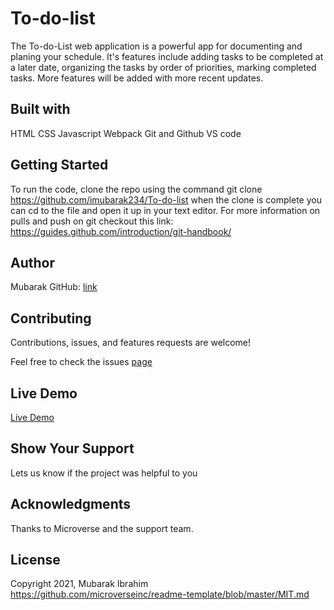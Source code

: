 # To-do-list

The To-do-List web application is a powerful app for documenting and planing your schedule. It's features include adding tasks to be completed at a later date, organizing the tasks by order of priorities, marking completed tasks. More features will be added with more recent updates.

## Built with
HTML
CSS
Javascript
Webpack
Git and Github
VS code

## Getting Started
To run the code, clone the repo using the command git clone https://github.com/imubarak234/To-do-list when the clone is complete you can cd to the file and open it up in your text editor. For more information on pulls and push on git checkout this link: https://guides.github.com/introduction/git-handbook/

## Author 

Mubarak GitHub: [link](https://github.com/imubarak234)

## Contributing

Contributions, issues, and features requests are welcome!

Feel free to check the issues [page](https://github.com/imubarak234/Awesome_books/issues)

## Live Demo

[Live Demo](https://imubarak234.github.io/To-Do-List-2.0/dist/)

## Show Your Support 

Lets us know if the project was helpful to you

## Acknowledgments 

Thanks to Microverse and the support team.

## License

Copyright 2021, Mubarak Ibrahim https://github.com/microverseinc/readme-template/blob/master/MIT.md
